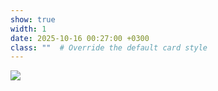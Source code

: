 ```yaml
---
show: true
width: 1
date: 2025-10-16 00:27:00 +0300
class: ""  # Override the default card style
---
```

<div>
<img src="{{ 'assets/images/badges/metu-logo.png' | relative_url }}" class="img-fluid rounded-xl" >
</div>